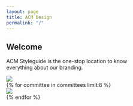 ```yaml
---
layout: page
title: ACM Design
permalink: "/"
---
```


<section class="landing-page-welcome">
    <div class="container">
        <h2>Welcome</h2>
        <p>
            ACM Styleguide is the one-stop location to know<br>
            everything about our branding.
        </p>
    </div>
</section>

<section class="landing-page-grid">
    <div class="container is-widescreen">
        <div class="grid">
            <div class="landing-page-links">
                <a href="{{ site.baseurl }}/committees/acm"><img id="acm" src="{{ site.baseurl }}/assets/logos/acm-logo-wordmark.png"></a>
            </div>
            {% for committee in committees limit:8 %}<div class="landing-page-links"><a href="{{ site.baseurl }}/committees/{{ committee.filename }}"><img src="{{ site.baseurl }}/assets/logos/{{ committee.filename }}-logo-wordmark-dark-gradient.png"></a></div>{% endfor %}
            </div>
        </div>
    </div>
<section>